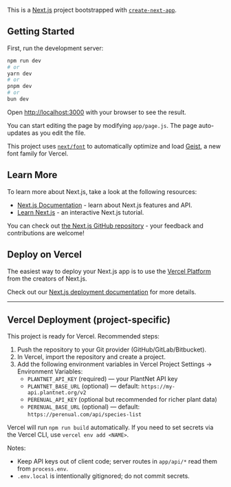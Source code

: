 This is a [Next.js](https://nextjs.org) project bootstrapped with [`create-next-app`](https://github.com/vercel/next.js/tree/canary/packages/create-next-app).

## Getting Started

First, run the development server:

```bash
npm run dev
# or
yarn dev
# or
pnpm dev
# or
bun dev
```

Open [http://localhost:3000](http://localhost:3000) with your browser to see the result.

You can start editing the page by modifying `app/page.js`. The page auto-updates as you edit the file.

This project uses [`next/font`](https://nextjs.org/docs/app/building-your-application/optimizing/fonts) to automatically optimize and load [Geist](https://vercel.com/font), a new font family for Vercel.

## Learn More

To learn more about Next.js, take a look at the following resources:

- [Next.js Documentation](https://nextjs.org/docs) - learn about Next.js features and API.
- [Learn Next.js](https://nextjs.org/learn) - an interactive Next.js tutorial.

You can check out [the Next.js GitHub repository](https://github.com/vercel/next.js) - your feedback and contributions are welcome!

## Deploy on Vercel

The easiest way to deploy your Next.js app is to use the [Vercel Platform](https://vercel.com/new?utm_medium=default-template&filter=next.js&utm_source=create-next-app&utm_campaign=create-next-app-readme) from the creators of Next.js.

Check out our [Next.js deployment documentation](https://nextjs.org/docs/app/building-your-application/deploying) for more details.

---

## Vercel Deployment (project-specific)

This project is ready for Vercel. Recommended steps:

1. Push the repository to your Git provider (GitHub/GitLab/Bitbucket).
2. In Vercel, import the repository and create a project.
3. Add the following environment variables in Vercel Project Settings -> Environment Variables:
	- `PLANTNET_API_KEY` (required) — your PlantNet API key
	- `PLANTNET_BASE_URL` (optional) — default: `https://my-api.plantnet.org/v2`
	- `PERENUAL_API_KEY` (optional but recommended for richer plant data)
	- `PERENUAL_BASE_URL` (optional) — default: `https://perenual.com/api/species-list`

Vercel will run `npm run build` automatically. If you need to set secrets via the Vercel CLI, use `vercel env add <NAME>`.

Notes:
- Keep API keys out of client code; server routes in `app/api/*` read them from `process.env`.
- `.env.local` is intentionally gitignored; do not commit secrets.
